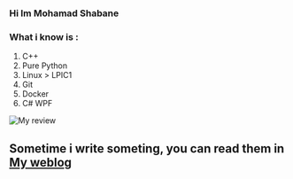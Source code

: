 ### Hi Im Mohamad Shabane

### **What i know is :**
1. C++
2. Pure Python
3. Linux > LPIC1
4. Git
5. Docker
6. C# WPF

![My review](https://github-readme-stats.vercel.app/api?username=shabane&show_icons=true&count_private=true&include_all_commits=true&theme=tokyonight)



## Sometime i write someting, you can read them in [My weblog](https://virgool.io/@m_shabane)
